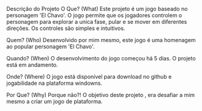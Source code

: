 Descrição do Projeto
O Que? (What)
Este projeto é um jogo baseado no personagem 'El Chavo'. O jogo permite que os jogadores controlem o personagem para explorar a unica fase, pular e se mover em diferentes direções. Os controles são simples e intuitivos.

Quem? (Who)
Desenvolvido por mim mesmo, este jogo é uma homenagem ao popular personagem 'El Chavo'.

Quando? (When)
O desenvolvimento do jogo começou há 5 dias. O projeto está em andamento.

Onde? (Where)
O jogo está disponível para download no github e jogabilidade na plataforma windowns.

Por Que? (Why)
Porque não?! O objetivo deste projeto , era desafiar a mim mesmo a criar um jogo de plataforma.
